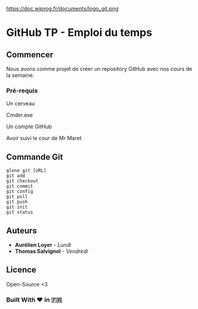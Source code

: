 https://doc.wiprog.fr/documents/logo_git.png
# GitHub TP - Emploi du temps

## Commencer

Nous avons comme projet de créer un repository GitHub avec nos cours de la semaine.

### Pré-requis

Un cerveau

Cmder.exe

Un compte GitHub

Avoir suivi le cour de Mr Maret

## Commande Git

```
glone git [URL]
git add
git checkout
git commit
git config
git pull
git push
git init
git status
```

## Auteurs

* **Aurélien Loyer** - *Lundi*
* **Thomas Salvignol** - *Vendredi*

## Licence

Open-Source <3

### Built With ❤️ in 🇫🇷
